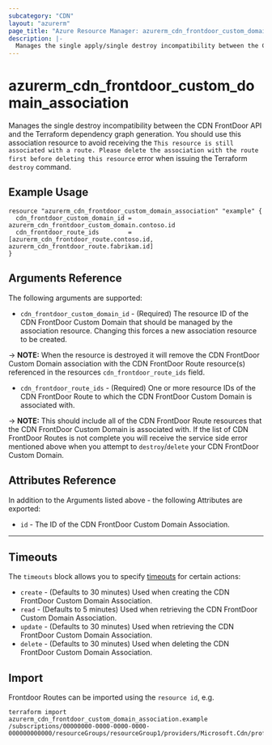 ```yaml
---
subcategory: "CDN"
layout: "azurerm"
page_title: "Azure Resource Manager: azurerm_cdn_frontdoor_custom_domain_association"
description: |-
  Manages the single apply/single destroy incompatibility between the CDN FrontDoor API and the Terraform dependency graph.
---
```


# azurerm_cdn_frontdoor_custom_domain_association

Manages the single destroy incompatibility between the CDN FrontDoor API and the Terraform dependency graph generation. You should use this association resource to avoid receiving the `This resource is still associated with a route. Please delete the association with the route first before deleting this resource` error when issuing the Terraform `destroy` command.

## Example Usage

```hcl
resource "azurerm_cdn_frontdoor_custom_domain_association" "example" {
  cdn_frontdoor_custom_domain_id = azurerm_cdn_frontdoor_custom_domain.contoso.id
  cdn_frontdoor_route_ids        = [azurerm_cdn_frontdoor_route.contoso.id, azurerm_cdn_frontdoor_route.fabrikam.id]
}
```

## Arguments Reference

The following arguments are supported:

* `cdn_frontdoor_custom_domain_id` - (Required) The resource ID of the CDN FrontDoor Custom Domain that should be managed by the association resource. Changing this forces a new association resource to be created.

-> **NOTE:** When the resource is destroyed it will remove the CDN FrontDoor Custom Domain association with the CDN FrontDoor Route resource(s) referenced in the resources `cdn_frontdoor_route_ids` field.

* `cdn_frontdoor_route_ids` - (Required) One or more resource IDs of the CDN FrontDoor Route to which the CDN FrontDoor Custom Domain is associated with.

-> **NOTE:** This should include all of the CDN FrontDoor Route resources that the CDN FrontDoor Custom Domain is associated with. If the list of CDN FrontDoor Routes is not complete you will receive the service side error mentioned above when you attempt to `destroy`/`delete` your CDN FrontDoor Custom Domain.

## Attributes Reference

In addition to the Arguments listed above - the following Attributes are exported:

* `id` - The ID of the CDN FrontDoor Custom Domain Association.

---

## Timeouts

The `timeouts` block allows you to specify [timeouts](https://www.terraform.io/docs/configuration/resources.html#timeouts) for certain actions:

* `create` - (Defaults to 30 minutes) Used when creating the CDN FrontDoor Custom Domain Association.
* `read` - (Defaults to 5 minutes) Used when retrieving the CDN FrontDoor Custom Domain Association.
* `update` - (Defaults to 30 minutes) Used when retrieving the CDN FrontDoor Custom Domain Association.
* `delete` - (Defaults to 30 minutes) Used when deleting the CDN FrontDoor Custom Domain Association.

## Import

Frontdoor Routes can be imported using the `resource id`, e.g.

```shell
terraform import azurerm_cdn_frontdoor_custom_domain_association.example /subscriptions/00000000-0000-0000-0000-000000000000/resourceGroups/resourceGroup1/providers/Microsoft.Cdn/profiles/profile1/associations/assoc1
```
